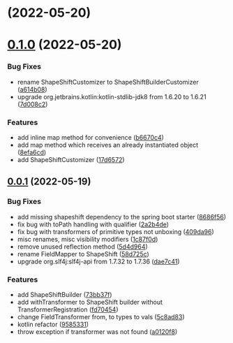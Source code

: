 # [](https://github.com/krud-dev/shapeshift/compare/v0.1.0...v) (2022-05-20)



# [0.1.0](https://github.com/krud-dev/shapeshift/compare/v0.0.1...v0.1.0) (2022-05-20)


### Bug Fixes

* rename ShapeShiftCustomizer to ShapeShiftBuilderCustomizer ([a614b08](https://github.com/krud-dev/shapeshift/commit/a614b08d1b818ee0618bc922dd4001588ac9f7d3))
* upgrade org.jetbrains.kotlin:kotlin-stdlib-jdk8 from 1.6.20 to 1.6.21 ([7d008c2](https://github.com/krud-dev/shapeshift/commit/7d008c272bf3373e5da91f6a8ac68fb700bacc01))


### Features

* add inline map method for convenience ([b6670c4](https://github.com/krud-dev/shapeshift/commit/b6670c47011d47617f232e51d9e2a628d8143816))
* add map method which receives an already instantiated object ([8efa6cd](https://github.com/krud-dev/shapeshift/commit/8efa6cdc5cddfd198635585f6446234cc4580c5b))
* add ShapeShiftCustomizer ([17d6572](https://github.com/krud-dev/shapeshift/commit/17d6572a8ad8e1e33a448a0ab921ecbfe2c081cf))



## [0.0.1](https://github.com/krud-dev/shapeshift/compare/9585331c42d8ced5db7bce17fd38bdc364d990d7...v0.0.1) (2022-05-19)


### Bug Fixes

* add missing shapeshift dependency to the spring boot starter ([8686f56](https://github.com/krud-dev/shapeshift/commit/8686f564e7196dbc19fb8b6089fd0df3341bb72c))
* fix bug with toPath handling with qualifier ([2a2b4de](https://github.com/krud-dev/shapeshift/commit/2a2b4de401fd670828492c4aa13e784c5393ca78))
* fix bug with transformers of primitive types not unboxing ([409da96](https://github.com/krud-dev/shapeshift/commit/409da964c5c5e4f757efc70143e946fd4e7471ee))
* misc renames, misc visibility modifiers ([1c87f0d](https://github.com/krud-dev/shapeshift/commit/1c87f0d1c154f9c9066c5f0a154cccd7008d486d))
* remove unused reflection method ([5d4d964](https://github.com/krud-dev/shapeshift/commit/5d4d9648d611a91df4d27a11dbdb122af1cac981))
* rename FieldMapper to ShapeShift ([58d725c](https://github.com/krud-dev/shapeshift/commit/58d725cf866ad54a7e1216c2ffdd3977bdfafa8b))
* upgrade org.slf4j:slf4j-api from 1.7.32 to 1.7.36 ([dae7c41](https://github.com/krud-dev/shapeshift/commit/dae7c41d88feafa963fbddcea66d8a80af8193c7))


### Features

* add ShapeShiftBuilder ([73bb37f](https://github.com/krud-dev/shapeshift/commit/73bb37f5142282fdb317b0c19defc7a920c53bef))
* add withTransformer to ShapeShift builder without TransformerRegistration ([fd70454](https://github.com/krud-dev/shapeshift/commit/fd70454deb34071bce54b22a8a0aa213a066f352))
* change FieldTransformer from, to types to vals ([5c8ad83](https://github.com/krud-dev/shapeshift/commit/5c8ad83744d0e05f01313ba2c0049fafdad20965))
* kotlin refactor ([9585331](https://github.com/krud-dev/shapeshift/commit/9585331c42d8ced5db7bce17fd38bdc364d990d7))
* throw exception if transformer was not found ([a0120f8](https://github.com/krud-dev/shapeshift/commit/a0120f8d798d4361d61bd729cf526622cdec1643))




